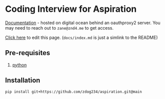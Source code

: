 # Coding Interview for Aspiration

[Documentation](https://zanedufour-aspiration-wz9eq.ondigitalocean.app/) - hosted on digital ocean behind an oauthproxy2 server. You may need to reach out to `zane@znd4.me` to get access.

[Click here](https://github.com/zdog234/aspiration/edit/main/README.md) to edit this page. (`docs/index.md` is just a simlink to the README)

## Pre-requisites

1. [python](https://realpython.com/installing-python/)

## Installation

```sh
pip install git+https://github.com/zdog234/aspiration.git@main
```
